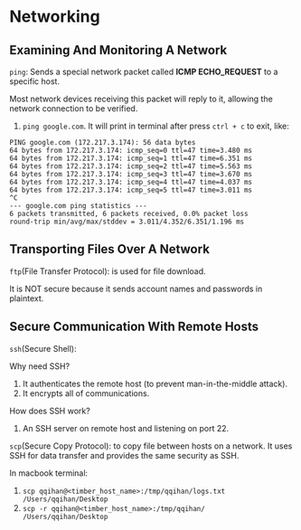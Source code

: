 # Networking

## Examining And Monitoring A Network
`ping`: Sends a special network packet called **ICMP ECHO_REQUEST** to a specific host.

Most network devices receiving this packet will reply to it, allowing the network connection to be verified.

1. `ping google.com`.
It will print in terminal after press `ctrl + c` to exit, like:
```
PING google.com (172.217.3.174): 56 data bytes
64 bytes from 172.217.3.174: icmp_seq=0 ttl=47 time=3.480 ms
64 bytes from 172.217.3.174: icmp_seq=1 ttl=47 time=6.351 ms
64 bytes from 172.217.3.174: icmp_seq=2 ttl=47 time=5.563 ms
64 bytes from 172.217.3.174: icmp_seq=3 ttl=47 time=3.670 ms
64 bytes from 172.217.3.174: icmp_seq=4 ttl=47 time=4.037 ms
64 bytes from 172.217.3.174: icmp_seq=5 ttl=47 time=3.011 ms
^C
--- google.com ping statistics ---
6 packets transmitted, 6 packets received, 0.0% packet loss
round-trip min/avg/max/stddev = 3.011/4.352/6.351/1.196 ms
```

## Transporting Files Over A Network
`ftp`(File Transfer Protocol): is used for file download.

It is NOT secure because it sends account names and passwords in plaintext.

## Secure Communication With Remote Hosts
`ssh`(Secure Shell):

Why need SSH?
1. It authenticates the remote host (to prevent man-in-the-middle attack).
2. It encrypts all of communications.

How does SSH work?
1. An SSH server on remote host and listening on port 22.

`scp`(Secure Copy Protocol): to copy file between hosts on a network. It uses SSH for data transfer and provides the same security as SSH.

In macbook terminal:
1. `scp qqihan@<timber_host_name>:/tmp/qqihan/logs.txt     /Users/qqihan/Desktop`
2. `scp -r qqihan@<timber_host_name>:/tmp/qqihan/             /Users/qqihan/Desktop`
